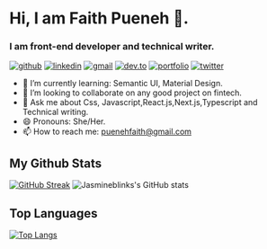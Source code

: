 # Hi, I am Faith Pueneh 👋.
### I am front-end developer and technical writer. 
[![github](https://img.shields.io/badge/GitHub-000000?style=for-the-badge&logo=GitHub&logoColor=white)](https://github.com/jasmineblinks) [![linkedin](https://img.shields.io/badge/Linkedin-0e76a8?style=for-the-badge&logo=Linkedin&logoColor=white)](https://www.linkedin.com/in/faith-pueneh-6a17a6120/) [![gmail](https://img.shields.io/badge/Gmail-ff0000?style=for-the-badge&logo=Gmail&logoColor=white)](mailto:puenehfaith@gmail.com) [![dev.to](https://img.shields.io/badge/Dev.to-000000?style=for-the-badge&logo=Dev.to&logoColor=white)](https://dev.to/puenehfaith) [![portfolio](https://img.shields.io/badge/Portfolio-4d1a7f?style=for-the-badge&logo=Portfolio&logoColor=white)](https://faithpueneh.vercel.app/) [![twitter](https://img.shields.io/badge/Twitter-1DA1F2?style=for-the-badge&logo=Twitter&logoColor=white)](https://twitter.com/PuenehFaith)



- 🌱 I’m currently learning: Semantic UI, Material Design.
-  👯 I’m looking to collaborate on any good project on fintech.
- 💬 Ask me about Css, Javascript,React.js,Next.js,Typescript and Technical writing.
- 😄 Pronouns: She/Her.
- 📫 How to reach me: puenehfaith@gmail.com


## My Github Stats

  [![GitHub Streak](https://github-readme-streak-stats.herokuapp.com/?user=jasmineblinks&theme=navy-gear)](https://git.io/streak-stats) ![Jasmineblinks's GitHub stats](https://github-readme-stats.vercel.app/api?username=jasmineblinks&show_icons=true&theme=radical)
 
## Top Languages
[![Top Langs](https://github-readme-stats.vercel.app/api/top-langs/?username=jasmineblinks&layout=compact)](https://github.com/jasmineblinks/github-readme-stats) 

<!--
**jasmineblinks/jasmineblinks** is a ✨ _special_ ✨ repository because its `README.md` (this file) appears on your GitHub profile.

Here are some ideas to get you started:

- 🔭 I’m currently working on ...
- 🌱 I’m currently learning ...
- 👯 I’m looking to collaborate on any good project ...
- 🤔 I’m looking for help with ...
- 💬 Ask me about ...
- 📫 How to reach me: ...
- 😄 Pronouns: She/Her ...
- ⚡ Fun fact: ...
-->
